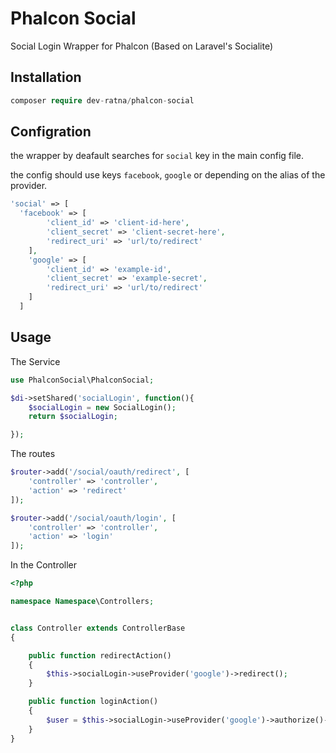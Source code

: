 # Phalcon Social
Social Login Wrapper for Phalcon (Based on Laravel's Socialite)

## Installation 

```php
composer require dev-ratna/phalcon-social
```

## Configration

the wrapper by deafault searches for `social` key in the main config file.

the config should use keys `facebook`, `google` or depending on the alias of the provider.


```php
'social' => [
  'facebook' => [
        'client_id' => 'client-id-here',
        'client_secret' => 'client-secret-here',
        'redirect_uri' => 'url/to/redirect'
    ],
    'google' => [
        'client_id' => 'example-id',
        'client_secret' => 'example-secret',
        'redirect_uri' => 'url/to/redirect'
    ]
  ]

```

## Usage

The Service
```php
use PhalconSocial\PhalconSocial;

$di->setShared('socialLogin', function(){
    $socialLogin = new SocialLogin();
    return $socialLogin;

});
```
The routes
```php
$router->add('/social/oauth/redirect', [
	'controller' => 'controller',
	'action' => 'redirect'
]);

$router->add('/social/oauth/login', [
	'controller' => 'controller',
	'action' => 'login'
]);

```
In the Controller
```php
<?php

namespace Namespace\Controllers;


class Controller extends ControllerBase
{

    public function redirectAction()
    {
        $this->socialLogin->useProvider('google')->redirect();
    }

    public function loginAction()
    {
    	$user = $this->socialLogin->useProvider('google')->authorize()->user();
    }
}
